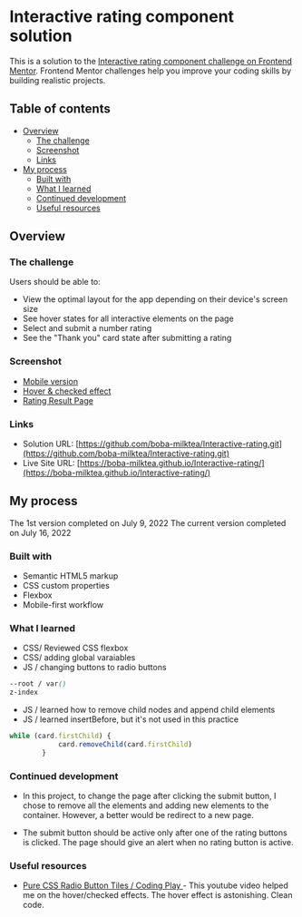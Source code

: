 # Interactive rating component solution

This is a solution to the [Interactive rating component challenge on Frontend Mentor](https://www.frontendmentor.io/challenges/interactive-rating-component-koxpeBUmI). Frontend Mentor challenges help you improve your coding skills by building realistic projects. 

## Table of contents

- [Overview](#overview)
  - [The challenge](#the-challenge)
  - [Screenshot](#screenshot)
  - [Links](#links)
- [My process](#my-process)
  - [Built with](#built-with)
  - [What I learned](#what-i-learned)
  - [Continued development](#continued-development)
  - [Useful resources](#useful-resources)


## Overview

### The challenge

Users should be able to:

- View the optimal layout for the app depending on their device's screen size
- See hover states for all interactive elements on the page
- Select and submit a number rating
- See the "Thank you" card state after submitting a rating

### Screenshot

- [Mobile version](./imgages/rating-01.png)
- [Hover & checked effect](./imgages/rating-02.png)
- [Rating Result Page](./imgages/rating-04.png)


### Links

- Solution URL: [https://github.com/boba-milktea/Interactive-rating.git](https://github.com/boba-milktea/Interactive-rating.git)
- Live Site URL: [https://boba-milktea.github.io/Interactive-rating/](https://boba-milktea.github.io/Interactive-rating/)

## My process

The 1st version completed on July 9, 2022
The current version completed on July 16, 2022


### Built with

- Semantic HTML5 markup
- CSS custom properties
- Flexbox
- Mobile-first workflow


### What I learned

- CSS/ Reviewed CSS flexbox 
- CSS/ adding global varaiables
- JS / changing buttons to radio buttons 
```css
--root / var()
z-index
```
- JS / learned how to remove child nodes and append child elements 
- JS / learned insertBefore, but it's not used in this practice
```js
while (card.firstChild) {
            card.removeChild(card.firstChild)
        }
```

### Continued development

- In this project, to change the page after clicking the submit button, I chose to remove all the elements and adding new elements to the container. However, a better would be redirect to a new page. 

- The submit button should be active only after one of the rating buttons is clicked. The page should give an alert when no rating button is active. 

### Useful resources

- [Pure CSS Radio Button Tiles / Coding Play ](https://youtu.be/UShd9wHTR-o) - This youtube video helped me on the hover/checked effects. The hover effect is astonishing. Clean code. 

